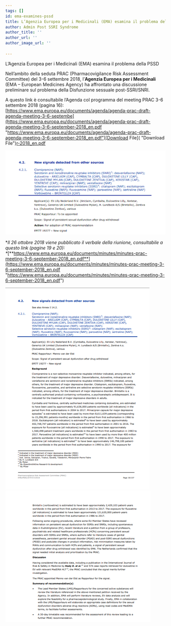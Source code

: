 ```yaml
---
tags: []
id: ema-examines-pssd
title: L’Agenzia Europea per i Medicinali (EMA) esamina il problema della PSSD
author: Admin Post SSRI Syndrome
author_title: ''
author_url: ''
author_image_url: ''

---
```

L’Agenzia Europea per i Medicinali (EMA) esamina il problema della PSSD

Nell’ambito della seduta PRAC (Pharmacovigilance Risk Assessment Committee) del 3-6 settembre 2018, l’**Agenzia Europea per i Medicinali** (EMA – European Medicines Agency) ha affrontato una discussione preliminare sul problema della Disfunzione sessuale post-SSRI/SNRI.

A questo link è consultabile l’Agenda col programma del meeting PRAC 3-6 settembre 2018 (pagina 16):  
[https://www.ema.europa.eu/documents/agenda/agenda-prac-draft-agenda-meeting-3-6-septembe](https://www.ema.europa.eu/documents/agenda/agenda-prac-draft-agenda-meeting-3-6-september-2018_en.pdf "https://www.ema.europa.eu/documents/agenda/agenda-prac-draft-agenda-meeting-3-6-september-2018_en.pdf")[Download File]( "Download File")[r-2018_en.pdf](https://www.ema.europa.eu/documents/agenda/agenda-prac-draft-agenda-meeting-3-6-september-2018_en.pdf "https://www.ema.europa.eu/documents/agenda/agenda-prac-draft-agenda-meeting-3-6-september-2018_en.pdf")

![](/img/screenshot-24.png)

\*_Il 26 ottobre 2018 viene pubblicato il verbale della riunione, consultabile a questo link (pagine 19 e 20):  
\*_[**https://www.ema.europa.eu/documents/minutes/minutes-prac-meeting-3-6-september-2018_en.pdf**](https://www.ema.europa.eu/documents/minutes/minutes-prac-meeting-3-6-september-2018_en.pdf "https://www.ema.europa.eu/documents/minutes/minutes-prac-meeting-3-6-september-2018_en.pdf")

![](/img/screenshot-25.png)![](/img/screenshot-26.png)